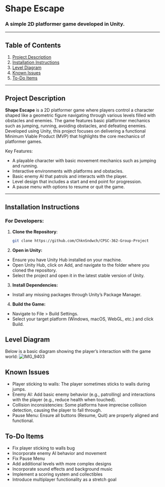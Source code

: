 # Shape Escape

### A simple 2D platformer game developed in Unity.

---

## Table of Contents
1. [Project Description](#project-description)
2. [Installation Instructions](#installation-instructions)
3. [Level Diagram](#level-diagram)
4. [Known Issues](#known-issues)
5. [To-Do Items](#to-do-items)

---

## Project Description

**Shape Escape** is a 2D platformer game where players control a character shaped like a geometric figure navigating through various levels filled with obstacles and enemies. The game features basic platformer mechanics such as jumping, running, avoiding obstacles, and defeating enemies. Developed using Unity, this project focuses on delivering a functional Minimum Viable Product (MVP) that highlights the core mechanics of platformer games.

Key Features:
- A playable character with basic movement mechanics such as jumping and running.
- Interactive environments with platforms and obstacles.
- Basic enemy AI that patrols and interacts with the player.
- Level design that includes a start and end point for progression.
- A pause menu with options to resume or quit the game.

---

## Installation Instructions

### For Developers:
1. **Clone the Repository**:
   ```bash
   git clone https://github.com/ChknSndwch/CPSC-362-Group-Project
2. **Open in Unity:**

- Ensure you have Unity Hub installed on your machine.
- Open Unity Hub, click on Add, and navigate to the folder where you cloned the repository.
- Select the project and open it in the latest stable version of Unity.
3. **Install Dependencies:**

- Install any missing packages through Unity’s Package Manager.
4. **Build the Game:**

- Navigate to File > Build Settings.
- Select your target platform (Windows, macOS, WebGL, etc.) and click Build.

## Level Diagram
Below is a basic diagram showing the player’s interaction with the game world:
![IMG_9403](https://github.com/user-attachments/assets/301cd9eb-2325-4ffa-abab-a670e459d5c6)


## Known Issues
- Player sticking to walls: The player sometimes sticks to walls during jumps.
- Enemy AI: Add basic enemy behavior (e.g., patrolling) and interactions with the player (e.g., reduce health when touched).
- Collision inconsistencies: Some platforms have imprecise collision detection, causing the player to fall through.
- Pause Menu: Ensure all buttons (Resume, Quit) are properly aligned and functional.

## To-Do Items
 - Fix player sticking to walls bug
 - Incorporate enemy AI behavior and movement
 - Fix Pause Menu
 - Add additional levels with more complex designs
 - Incorporate sound effects and background music
 - Implement a scoring system and collectibles
 - Introduce multiplayer functionality as a stretch goal
